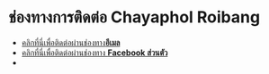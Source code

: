 # ช่องทางการติดต่อ Chayaphol Roibang
- [คลิกที่นี่เพื่อติดต่อผ่านช่องทาง**อีเมล**](mailto:chayapholroibang@gmail.com)
- [คลิกที่นี่เพื่อติดต่อผ่านช่องทาง **Facebook ส่วนตัว**](https://facebook.com/chayapholroibang.smile)
- 
